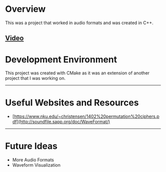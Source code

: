 # Overview

This was a project that worked in audio formats and was created in C++.

[Video]([https://www.youtube.com/watch?v=gKMs8hDBFJs](https://www.youtube.com/watch?v=EC3dCndCjQU))
---
# Development Environment

This project was created with CMake as it was an extension of another project that I was working on.

---
# Useful Websites and Resources

- [https://www.nku.edu/~christensen/1402%20permutation%20ciphers.pdf](http://soundfile.sapp.org/doc/WaveFormat/)

---
# Future Ideas

 - More Audio Formats
 - Waveform Visualization
